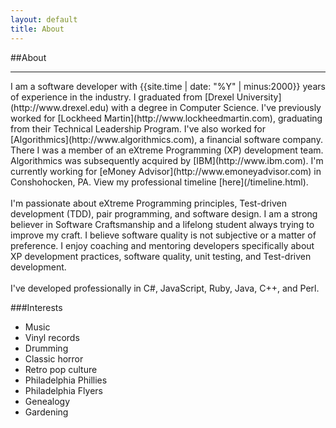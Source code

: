 ```yaml
---
layout: default
title: About
---
```

##About
<hr/>
I am a software developer with {{site.time | date: "%Y" | minus:2000}}  years of experience in the industry. I graduated from [Drexel University](http://www.drexel.edu) with a degree in Computer Science. I've previously worked for [Lockheed Martin](http://www.lockheedmartin.com), graduating from their Technical Leadership Program. I've also worked for [Algorithmics](http://www.algorithmics.com), a financial software company. There I was a member of an eXtreme Programming (XP) development team. Algorithmics was subsequently acquired by [IBM](http://www.ibm.com). I'm currently working for [eMoney Advisor](http://www.emoneyadvisor.com) in Conshohocken, PA. View my professional timeline [here](/timeline.html).
<br/><br/>
I'm passionate about eXtreme Programming principles, Test-driven development (TDD), pair programming, and software design. I am a strong believer in Software Craftsmanship and a lifelong student always trying to improve my craft. I believe software quality is not subjective or a matter of preference. 
I enjoy coaching and mentoring developers specifically about XP development practices, software quality, unit testing, and Test-driven development.
<br/><br/>
I've developed professionally in C#, JavaScript, Ruby, Java, C++, and Perl.

###Interests
* Music
* Vinyl records
* Drumming
* Classic horror
* Retro pop culture
* Philadelphia Phillies
* Philadelphia Flyers
* Genealogy
* Gardening
